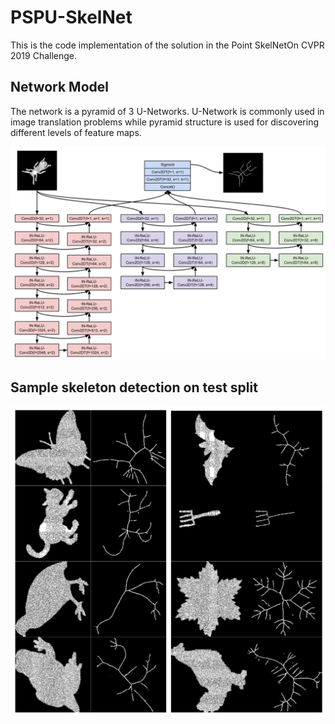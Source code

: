 # PSPU-SkelNet
This is the code implementation of the solution in the Point SkelNetOn CVPR 2019 Challenge.

## Network Model
The network is a pyramid of 3 U-Networks. U-Network is commonly used in image translation problems while pyramid structure is used for discovering different levels of feature maps.

![PSPU-SkelNet](images/pspunet.png)

## Sample skeleton detection on test split
![Sample Prediction](images/test_imgs.png)
